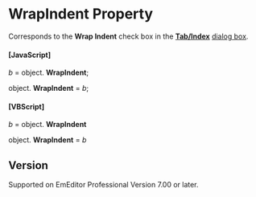 # WrapIndent Property

Corresponds to the **Wrap Indent** check box in the **[Tab/Index](../../dlg/properties/general/indent/index)** [dialog box](../../dlg/properties/general/indent/index).

#### \[JavaScript\]

_b_ =
object. **WrapIndent**;

object. **WrapIndent** = _b_;

#### \[VBScript\]

_b_ =
object. **WrapIndent**

object. **WrapIndent** = _b_

## Version

Supported on EmEditor Professional Version 7.00 or later.